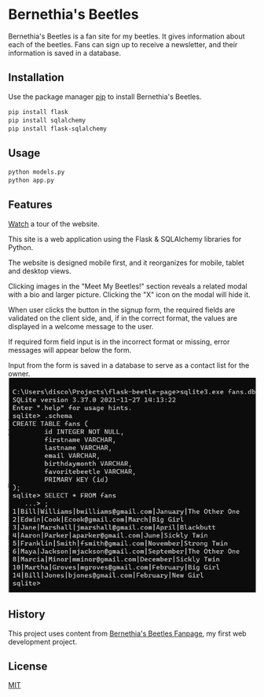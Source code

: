 # Bernethia's Beetles

Bernethia's Beetles is a fan site for my beetles. It gives information about each of the beetles. Fans can sign up to receive a newsletter, and their information is saved in a database.

## Installation

Use the package manager [pip](https://pip.pypa.io/en/stable/) to install Bernethia's Beetles.

```bash
pip install flask
pip install sqlalchemy
pip install flask-sqlalchemy
```

## Usage

```bash
python models.py
python app.py
```

## Features

[Watch](https://youtu.be/xX17-3npbzg) a tour of the website.

This site is a web application using the Flask & SQLAlchemy libraries for Python. 

The website is designed mobile first, and it reorganizes for mobile, tablet and desktop views.

Clicking images in the "Meet My Beetles!" section reveals a related modal with a bio and larger picture. Clicking the "X" icon on the modal will hide it. 

When user clicks the button in the signup form, the required fields are validated on the client side, and, if in the correct format, the values are displayed in a welcome message to the user.

If required form field input is in the incorrect format or missing, error messages will appear below the form.

Input from the form is saved in a database to serve as a contact list for the owner.
![Saved contacts in database](static/database.png)

## History

This project uses content from [Bernethia's Beetles Fanpage](https://github.com/discolarrence/bernethias-beetles-fanpage), my first web development project.

## License
[MIT](https://choosealicense.com/licenses/mit/)
